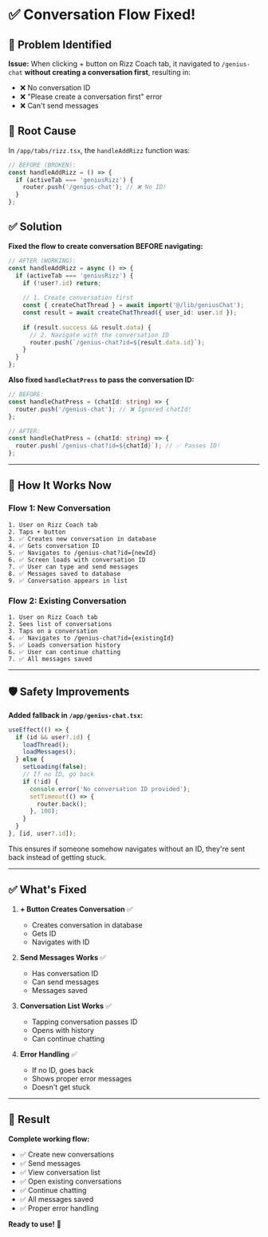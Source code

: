 # ✅ Conversation Flow Fixed!

## 🐛 Problem Identified

**Issue:** When clicking + button on Rizz Coach tab, it navigated to `/genius-chat` **without creating a conversation first**, resulting in:
- ❌ No conversation ID
- ❌ "Please create a conversation first" error
- ❌ Can't send messages

## 🔧 Root Cause

In `/app/tabs/rizz.tsx`, the `handleAddRizz` function was:
```typescript
// BEFORE (BROKEN):
const handleAddRizz = () => {
  if (activeTab === 'geniusRizz') {
    router.push('/genius-chat'); // ❌ No ID!
  }
};
```

## ✅ Solution

**Fixed the flow to create conversation BEFORE navigating:**

```typescript
// AFTER (WORKING):
const handleAddRizz = async () => {
  if (activeTab === 'geniusRizz') {
    if (!user?.id) return;
    
    // 1. Create conversation first
    const { createChatThread } = await import('@/lib/geniusChat');
    const result = await createChatThread({ user_id: user.id });
    
    if (result.success && result.data) {
      // 2. Navigate with the conversation ID
      router.push(`/genius-chat?id=${result.data.id}`);
    }
  }
};
```

**Also fixed `handleChatPress` to pass the conversation ID:**
```typescript
// BEFORE:
const handleChatPress = (chatId: string) => {
  router.push('/genius-chat'); // ❌ Ignored chatId!
};

// AFTER:
const handleChatPress = (chatId: string) => {
  router.push(`/genius-chat?id=${chatId}`); // ✅ Passes ID!
};
```

---

## 🎯 How It Works Now

### **Flow 1: New Conversation**
```
1. User on Rizz Coach tab
2. Taps + button
3. ✅ Creates new conversation in database
4. ✅ Gets conversation ID
5. ✅ Navigates to /genius-chat?id={newId}
6. ✅ Screen loads with conversation ID
7. ✅ User can type and send messages
8. ✅ Messages saved to database
9. ✅ Conversation appears in list
```

### **Flow 2: Existing Conversation**
```
1. User on Rizz Coach tab
2. Sees list of conversations
3. Taps on a conversation
4. ✅ Navigates to /genius-chat?id={existingId}
5. ✅ Loads conversation history
6. ✅ User can continue chatting
7. ✅ All messages saved
```

---

## 🛡️ Safety Improvements

**Added fallback in `/app/genius-chat.tsx`:**
```typescript
useEffect(() => {
  if (id && user?.id) {
    loadThread();
    loadMessages();
  } else {
    setLoading(false);
    // If no ID, go back
    if (!id) {
      console.error('No conversation ID provided');
      setTimeout(() => {
        router.back();
      }, 100);
    }
  }
}, [id, user?.id]);
```

This ensures if someone somehow navigates without an ID, they're sent back instead of getting stuck.

---

## ✅ What's Fixed

1. **+ Button Creates Conversation** ✅
   - Creates conversation in database
   - Gets ID
   - Navigates with ID

2. **Send Messages Works** ✅
   - Has conversation ID
   - Can send messages
   - Messages saved

3. **Conversation List Works** ✅
   - Tapping conversation passes ID
   - Opens with history
   - Can continue chatting

4. **Error Handling** ✅
   - If no ID, goes back
   - Shows proper error messages
   - Doesn't get stuck

---

## 🎉 Result

**Complete working flow:**
- ✅ Create new conversations
- ✅ Send messages
- ✅ View conversation list
- ✅ Open existing conversations
- ✅ Continue chatting
- ✅ All messages saved
- ✅ Proper error handling

**Ready to use!** 🚀
